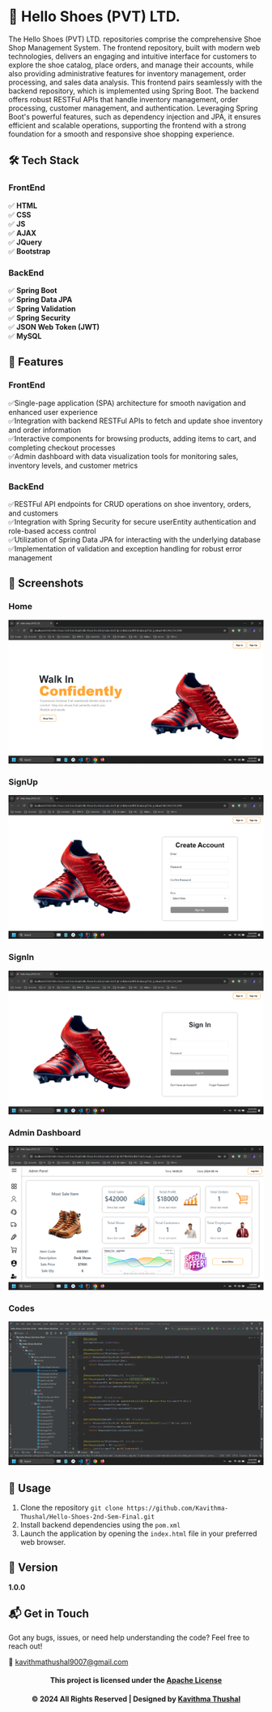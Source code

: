 # 🌟 Hello Shoes (PVT) LTD.

The Hello Shoes (PVT) LTD. repositories comprise the comprehensive Shoe Shop Management System. The frontend repository,
built with modern web technologies, delivers an engaging and intuitive interface for customers to explore the shoe
catalog, place orders, and manage their accounts, while also providing administrative features for inventory management,
order processing, and sales data analysis. This frontend pairs seamlessly with the backend repository, which is
implemented using Spring Boot. The backend offers robust RESTFul APIs that handle inventory management, order
processing, customer management, and authentication. Leveraging Spring Boot's powerful features, such as dependency
injection and JPA, it ensures efficient and scalable operations, supporting the frontend with a strong foundation for a
smooth and responsive shoe shopping experience.

## 🛠️ Tech Stack

### FrontEnd

✅ **HTML**<br/>
✅ **CSS**<br/>
✅ **JS**<br/>
✅ **AJAX**<br/>
✅ **JQuery**<br/>
✅ **Bootstrap**<br/>

### BackEnd

✅ **Spring Boot**<br/>
✅ **Spring Data JPA**<br/>
✅ **Spring Validation**<br/>
✅ **Spring Security**<br/>
✅ **JSON Web Token (JWT)**<br/>
✅ **MySQL**<br/>

## 🚀 Features

### FrontEnd

✅Single-page application (SPA) architecture for smooth navigation and enhanced user experience<br/>
✅Integration with backend RESTFul APIs to fetch and update shoe inventory and order information<br/>
✅Interactive components for browsing products, adding items to cart, and completing checkout processes<br/>
✅Admin dashboard with data visualization tools for monitoring sales, inventory levels, and customer metrics<br/>

### BackEnd

✅RESTFul API endpoints for CRUD operations on shoe inventory, orders, and customers<br/>
✅Integration with Spring Security for secure userEntity authentication and role-based access control<br/>
✅Utilization of Spring Data JPA for interacting with the underlying database<br/>
✅Implementation of validation and exception handling for robust error management<br/>

## 📸 Screenshots

### Home

<img src="ss/Home.png">

### SignUp

<img src="ss/SignUp.png">

### SignIn

<img src="ss/SignIn.png">

### Admin Dashboard

<img src="ss/Admin-Dashboard.png">

### Codes

<img src="ss/Codes.png">

## 🔐 Usage

1. Clone the repository `git clone https://github.com/Kavithma-Thushal/Hello-Shoes-2nd-Sem-Final.git`
2. Install backend dependencies using the `pom.xml`
3. Launch the application by opening the `index.html` file in your preferred web browser.

## 📝 Version

**1.0.0**

## 📬 Get in Touch

Got any bugs, issues, or need help understanding the code? Feel free to reach out!

📧 [kavithmathushal9007@gmail.com](mailto:kavithmathushal9007@gmail.com)

<div align="center">

#### This project is licensed under the [Apache License](LICENSE)

#### © 2024 All Rights Reserved | Designed by [Kavithma Thushal](https://github.com/Kavithma-Thushal)

</div>

